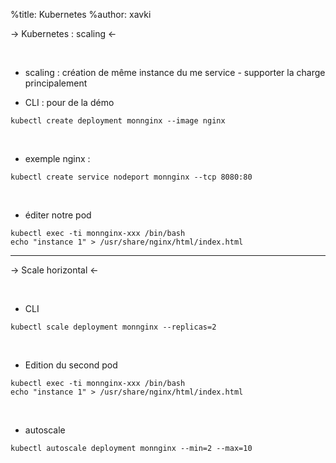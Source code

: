 %title: Kubernetes 
%author: xavki


-> Kubernetes : scaling <-


<br>


* scaling : création de même instance du me service
		- supporter la charge principalement

* CLI : pour de la démo

```
kubectl create deployment monnginx --image nginx
```

<br>

* exemple nginx :

```
kubectl create service nodeport monnginx --tcp 8080:80
```

<br>

* éditer notre pod

```
kubectl exec -ti monnginx-xxx /bin/bash
echo "instance 1" > /usr/share/nginx/html/index.html
```

-----------------------------------------------------------------

-> Scale horizontal <-


<br>

* CLI

```
kubectl scale deployment monnginx --replicas=2
```

<br>

* Edition du second pod

```
kubectl exec -ti monnginx-xxx /bin/bash
echo "instance 1" > /usr/share/nginx/html/index.html
```

<br>

* autoscale

```
kubectl autoscale deployment monnginx --min=2 --max=10
```
